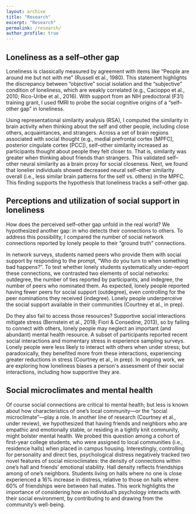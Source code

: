 ```yaml
---
layout: archive
title: "Research"
excerpt: "Research"
permalink: /research/
author_profile: true
---
```


## Loneliness as a self–other gap
<p> Loneliness is classically measured by agreement with items like “People are around me but not with me” (Russell et al., 1980). This statement highlights the discrepancy between “objective” social isolation and the “subjective” condition of loneliness, which are weakly correlated (e.g., Cacioppo et al., 2010; Rico-Uribe et al., 2016). With support from an NIH predoctoral (F31) training grant, I used fMRI to probe the social cognitive origins of a “self–other gap” in loneliness.</p>
<p>Using representational similarity analysis (RSA), I computed the similarity in brain activity when thinking about the self and other people, including close others, acquaintances, and strangers. Across a set of brain regions associated with social thought (e.g., medial prefrontal cortex [MPFC], posterior cingulate cortex [PCC]), self–other similarity increased as participants thought about people they felt closer to. That is, similarity was greater when thinking about friends than strangers. This validated self–other neural similarity as a brain proxy for social closeness. Next, we found that lonelier individuals showed decreased neural self–other similarity overall (i.e., less similar brain patterns for the self vs. others) in the MPFC. This finding supports the hypothesis that loneliness tracks a self–other gap.</p>

## Perceptions and utilization of social support in loneliness
<p> How does the perceived self–other gap unfold in the real world? We hypothesized another gap: in who detects their connections to others. To address this possibility, I compared the number of social network connections reported by lonely people to their “ground truth” connections. 
<p>In network surveys, students named peers who provide them with social support by responding to the prompt, “Who do you turn to when something bad happens?”. To test whether lonely students systematically under-report these connections, we contrasted two elements of social networks: outdegree, the number of ties reported by participants, and indegree, the number of peers who nominated them. As expected, lonely people reported having fewer peers for social support (outdegree), even controlling for the peer nominations they received (indegree). Lonely people underperceive the social support available in their communities (Courtney et al., in prep).</p>
<p>Do they also fail to access those resources? Supportive social interactions mitigate stress (Bernstein et al., 2018; Fiori & Consedine, 2013), so by failing to connect with others, lonely people may neglect an important (and abundant) mental health resource. A subset of participants reported recent social interactions and momentary stress in experience sampling surveys. Lonely people were less likely to interact with others when under stress; but paradoxically, they benefited more from these interactions, experiencing greater reductions in stress (Courtney et al., in prep). In ongoing work, we are exploring how loneliness biases a person's assessment of their social interactions, including how supportive they are.</p>

## Social microclimates and mental health
<p> Of course social connections are critical to mental health; but less is known about how characteristics of one’s local community—or the “social microclimate”—play a role. In another line of research (Courtney et al., under review), we hypothesized that having friends and neighbors who are empathic and emotionally stable, or residing in a tightly knit community, might bolster mental health. We probed this question among a cohort of first-year college students, who were assigned to local communities (i.e., residence halls) when placed in campus housing. Interestingly, controlling for personality and direct ties, psychological distress negatively tracked two novel features of social microclimates: the density of connections within one’s hall and friends’ emotional stability. Hall density reflects friendships among of one’s neighbors. Students living on halls where no one is close experienced a 16% increase in distress, relative to those on halls where 60% of friendships were between hall mates. This work highlights the importance of considering how an individual’s psychology interacts with their social environment, by contributing to and drawing from the community’s well-being.</p>
